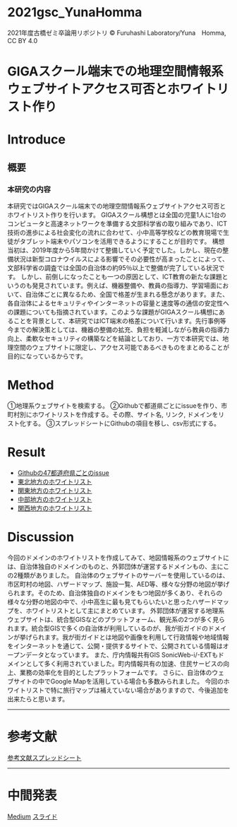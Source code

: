 # 2021gsc_YunaHomma
2021年度古橋ゼミ卒論用リポジトリ
© Furuhashi Laboratory/Yuna　Homma, CC BY 4.0
# GIGAスクール端末での地理空間情報系ウェブサイトアクセス可否とホワイトリスト作り

# Introduce
## 概要
### 本研究の内容
本研究ではGIGAスクール端末での地理空間情報系ウェブサイトアクセス可否とホワイトリスト作りを行います。
GIGAスクール構想とは全国の児童1人に1台のコンピュータと高速ネットワークを準備する文部科学省の取り組みであり、ICT技術の進歩による社会変化の流れに合わせて、小中高等学校などの教育現場で生徒がタブレット端末やパソコンを活用できるようにすることが目的です。
構想当初は、2019年度から5年間かけて整備していく予定でした。しかし、現在の整備状況は新型コロナウイルスによる影響でその必要性が高まったことによって、文部科学省の調査では全国の自治体の約95％以上で整備が完了している状況です。
しかし、前倒しになったことも一つの原因として、ICT教育の新たな課題というのも発見されています。例えば、機器整備や、教員の指導力、学習場面において、自治体ごとに異なるため、全国で格差が生まれる懸念があります。また、各自治体によるセキュリティやインターネットの容量と速度等の通信の安定性への課題についても指摘されています。このような課題がGIGAスクール構想にあることを背景として、本研究ではICT端末の格差について行います。先行事例等今までの解決策としては、機器の整備の拡充、負担を軽減しながら教員の指導力向上、柔軟なセキュリティの構築などを結論としており、一方で本研究では、地理空間のウェブサイトに限定し、アクセス可能であるべきものをまとめることが目的になっているからです。


# Method 
①地理系ウェブサイトを検索する。
②Githubで都道県ごとにissueを作り、市町村別にホワイトリストを作成する。その際、サイト名, リンク, ドメインをリスト化する。
③スプレッドシートにGithubの項目を移し、csv形式にする。

# Result
* [Githubの47都道府県ごとのissue](city.ichihara.chiba.jp/article?articleId=60237db4ece4651c88c19043)
* [東北地方のホワイトリスト](https://docs.google.com/spreadsheets/d/1YPIrOgq48yOxapQbGBysyn8jrRr4Pb3vHvyUTb5SNrY/edit?usp=sharing)
* [関東地方のホワイトリスト](https://docs.google.com/spreadsheets/d/1zd6fYG4H_mtJaJIlpgnsrxzaJfIMTlbl10hJ6vHImWI/edit?usp=sharing)
* [中部地方のホワイトリスト](https://docs.google.com/spreadsheets/d/1nxfYpK2U7ehzR2eqKGmK1S9PT-JF1fwPGSpZEX6zbB4/edit?usp=sharing)
* [関西地方のホワイトリスト](https://docs.google.com/spreadsheets/d/1xkz8ThZncPsf8nfqdsKyf567ORbZLSWUX7BmJChrRWo/edit?usp=sharing)



# Discussion

今回のドメインのホワイトリストを作成してみて、地図情報系のウェブサイトには、自治体独自のドメインのものと、外郭団体が運営するドメインもの、主にこの2種類がありました。
自治体のウェブサイトのサーバーを使用しているのは、市区町村の地図、ハザードマップ、施設一覧、AED等、様々な分野の地図が挙げられます。そのため、自治体独自のドメインをもつ地図が多くあり、それらの様々な分野の地図の中で、小中高生に最も見てもらいたいと思ったハザードマップを、ホワイトリストとして主にまとめています。
外郭団体が運営する地理系ウェブサイトは、統合型GISなどのプラットフォーム、観光系の2つが多く見られます。統合型GISで多くの自治体が利用しているのが、我が街ガイドのドメインが挙げられます。我が街ガイドとは地図や画像を利用して行政情報や地域情報をインターネットを通じて、公開・提供するサイトで、公開されている情報はオープンデータとなっています。
また、庁内情報共有GIS SonicWeb-i/-EXTもドメインとして多く利用されていました。町内情報共有の加速、住民サービスの向上、業務の効率化を目的としたプラットフォームです。
さらに、自治体のウェブサイトの中でGoogle Mapを活用している場合も多数みられました。
今回のホワイトリストで特に旅行マップは補えていない場合がありますので、今後追加を出来たらと思います。

***
# 参考文献
[参考文献スプレッドシート](https://docs.google.com/spreadsheets/d/1uFUYa_TRjZiMx_JMXzDjasGcj1lEG0bK2O0YUADCxdg/edit#gid=0)


***
# 中間発表
[Medium]()
[スライド](https://docs.google.com/presentation/d/1ad8BFHgjr9OBvdUSHbB6M1GC7PNL7rRG1BY1l6NUzFU/edit?usp=sharing)
